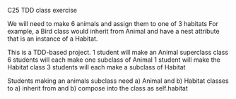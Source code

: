 C25 TDD class exercise

We will need to make 6 animals and assign them to one of 3 habitats
For example, a Bird class would inherit from Animal and have a nest attribute that is an instance of a Habitat.

This is a TDD-based project.
1 student will make an Animal superclass class
6 students will each make one subclass of Animal
1 student will make the Habitat class
3 students will each make a subclass of Habitat

Students making an animals subclass need
a) Animal and b) Habitat classes to
a) inherit from and b) compose into the class as self.habitat
